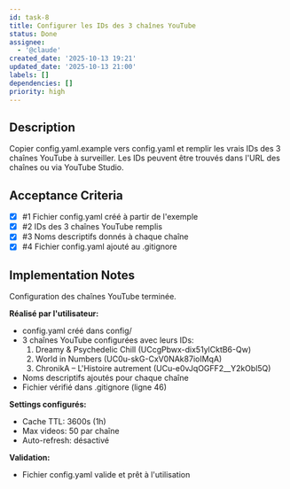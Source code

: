 ```yaml
---
id: task-8
title: Configurer les IDs des 3 chaînes YouTube
status: Done
assignee:
  - '@claude'
created_date: '2025-10-13 19:21'
updated_date: '2025-10-13 21:00'
labels: []
dependencies: []
priority: high
---
```


## Description

<!-- SECTION:DESCRIPTION:BEGIN -->
Copier config.yaml.example vers config.yaml et remplir les vrais IDs des 3 chaînes YouTube à surveiller. Les IDs peuvent être trouvés dans l'URL des chaînes ou via YouTube Studio.
<!-- SECTION:DESCRIPTION:END -->

## Acceptance Criteria
<!-- AC:BEGIN -->
- [x] #1 Fichier config.yaml créé à partir de l'exemple
- [x] #2 IDs des 3 chaînes YouTube remplis
- [x] #3 Noms descriptifs donnés à chaque chaîne
- [x] #4 Fichier config.yaml ajouté au .gitignore
<!-- AC:END -->

## Implementation Notes

<!-- SECTION:NOTES:BEGIN -->
Configuration des chaînes YouTube terminée.

**Réalisé par l'utilisateur:**
- config.yaml créé dans config/
- 3 chaînes YouTube configurées avec leurs IDs:
  1. Dreamy & Psychedelic Chill (UCcgPbwx-dix51ylCktB6-Qw)
  2. World in Numbers (UC0u-skG-CxV0NAk87ioIMqA)
  3. ChronikA – L'Histoire autrement (UCu-e0vJqOGFF2__Y2kObl5Q)
- Noms descriptifs ajoutés pour chaque chaîne
- Fichier vérifié dans .gitignore (ligne 46)

**Settings configurés:**
- Cache TTL: 3600s (1h)
- Max videos: 50 par chaîne
- Auto-refresh: désactivé

**Validation:**
- Fichier config.yaml valide et prêt à l'utilisation
<!-- SECTION:NOTES:END -->
